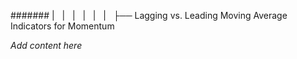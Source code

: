 ####### |   |   |   |   |   |   ├── Lagging vs. Leading Moving Average Indicators for Momentum

*Add content here*